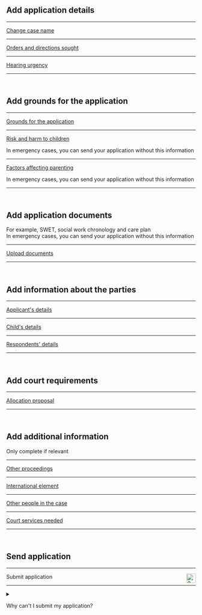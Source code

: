 <div class='width-50'>

<br/>

## Add application details

<hr class='govuk-!-margin-top-3 govuk-!-margin-bottom-2'/>

<a href='/case/PUBLICLAW/CARE_SUPERVISION_EPO/${[CASE_REFERENCE]}/trigger/changeCaseName'>Change case name</a>

<hr class='govuk-!-margin-top-3 govuk-!-margin-bottom-2'/>

<a href='/case/PUBLICLAW/CARE_SUPERVISION_EPO/${[CASE_REFERENCE]}/trigger/ordersNeeded'>Orders and directions sought</a>

<hr class='govuk-!-margin-top-3 govuk-!-margin-bottom-2'/>

<a href='/case/PUBLICLAW/CARE_SUPERVISION_EPO/${[CASE_REFERENCE]}/trigger/hearingNeeded'>Hearing urgency</a>

<hr class='govuk-!-margin-top-3 govuk-!-margin-bottom-2'/>

<br/>

## Add grounds for the application

<hr class='govuk-!-margin-top-3 govuk-!-margin-bottom-2'/>

<a href='/case/PUBLICLAW/CARE_SUPERVISION_EPO/${[CASE_REFERENCE]}/trigger/enterGrounds'>Grounds for the application</a>

<hr class='govuk-!-margin-top-3 govuk-!-margin-bottom-2'/>

<a href='/case/PUBLICLAW/CARE_SUPERVISION_EPO/${[CASE_REFERENCE]}/trigger/enterRiskHarm'>Risk and harm to children</a>

<span class='govuk-hint govuk-!-font-size-14'>In emergency cases, you can send your application without this information</span>

<hr class='govuk-!-margin-top-3 govuk-!-margin-bottom-2'/>

<a href='/case/PUBLICLAW/CARE_SUPERVISION_EPO/${[CASE_REFERENCE]}/trigger/enterParentingFactors'>Factors affecting parenting</a>

<span class='govuk-hint govuk-!-font-size-14'>In emergency cases, you can send your application without this information</span>

<hr class='govuk-!-margin-top-3 govuk-!-margin-bottom-2'/>

<br/>

## Add application documents

<span class='govuk-hint govuk-!-font-size-14'>For example, SWET, social work chronology and care plan<br> In emergency cases, you can send your application without this information </span>

<hr class='govuk-!-margin-top-3 govuk-!-margin-bottom-2'/>

<a href='/case/PUBLICLAW/CARE_SUPERVISION_EPO/${[CASE_REFERENCE]}/trigger/uploadDocuments'>Upload documents</a>

<hr class='govuk-!-margin-top-3 govuk-!-margin-bottom-2'/>

<br/>

## Add information about the parties

<hr class='govuk-!-margin-top-3 govuk-!-margin-bottom-2'/>

<a href='/case/PUBLICLAW/CARE_SUPERVISION_EPO/${[CASE_REFERENCE]}/trigger/TODO'>Applicant's details</a>

<hr class='govuk-!-margin-top-3 govuk-!-margin-bottom-2'/>

<a href='/case/PUBLICLAW/CARE_SUPERVISION_EPO/${[CASE_REFERENCE]}/trigger/enterChildren'>Child's details</a>

<hr class='govuk-!-margin-top-3 govuk-!-margin-bottom-2'/>

<a href='/case/PUBLICLAW/CARE_SUPERVISION_EPO/${[CASE_REFERENCE]}/trigger/enterRespondents'>Respondents' details</a>

<hr class='govuk-!-margin-top-3 govuk-!-margin-bottom-2'/>

<br/>

## Add court requirements

<hr class='govuk-!-margin-top-3 govuk-!-margin-bottom-2'/>

<a href='/case/PUBLICLAW/CARE_SUPERVISION_EPO/${[CASE_REFERENCE]}/trigger/otherProposal'>Allocation proposal</a>

<hr class='govuk-!-margin-top-3 govuk-!-margin-bottom-2'/>

<br/>

## Add additional information

<div class='panel panel-border-wide govuk-!-font-size-16'>Only complete if relevant</div>

<hr class='govuk-!-margin-top-3 govuk-!-margin-bottom-2'/>

<a href='/case/PUBLICLAW/CARE_SUPERVISION_EPO/${[CASE_REFERENCE]}/trigger/otherProceedings'>Other proceedings</a>

<hr class='govuk-!-margin-top-3 govuk-!-margin-bottom-2'/>

<a href='/case/PUBLICLAW/CARE_SUPERVISION_EPO/${[CASE_REFERENCE]}/trigger/enterInternationalElement'>International element</a>

<hr class='govuk-!-margin-top-3 govuk-!-margin-bottom-2'/>

<a href='/case/PUBLICLAW/CARE_SUPERVISION_EPO/${[CASE_REFERENCE]}/trigger/enterOthers'>Other people in the case</a>

<hr class='govuk-!-margin-top-3 govuk-!-margin-bottom-2'/>

<a href='/case/PUBLICLAW/CARE_SUPERVISION_EPO/${[CASE_REFERENCE]}/trigger/attendingHearing'>Court services needed</a>

<hr class='govuk-!-margin-top-3 govuk-!-margin-bottom-2'/>

<br/>

## Send application

<hr class='govuk-!-margin-top-3 govuk-!-margin-bottom-2'/>

<a>Submit application</a><img align='right' height='25px' src='https://fake.images.urlcannot-send-yet.png' title='Cannot send yet'/>

<hr class='govuk-!-margin-top-3 govuk-!-margin-bottom-2'/>

</div>

<details class='govuk-details'>

<summary class='govuk-details__summary'>

<span class='govuk-details__summary-text'>

Why can't I submit my application?

</span>

</summary>

<div class='govuk-details__text'>

Enter a case name in the <a href='/case/PUBLICLAW/CARE_SUPERVISION_EPO/${[CASE_REFERENCE]}/trigger/changeCaseName'>Change case name</a>

Add the orders and directions sought in the <a href='/case/PUBLICLAW/CARE_SUPERVISION_EPO/${[CASE_REFERENCE]}/trigger/ordersNeeded'>Orders and directions sought</a>

Add the hearing urgency details in the <a href='/case/PUBLICLAW/CARE_SUPERVISION_EPO/${[CASE_REFERENCE]}/trigger/hearingNeeded'>Hearing urgency</a>

Add the grounds for the application in the <a href='/case/PUBLICLAW/CARE_SUPERVISION_EPO/${[CASE_REFERENCE]}/trigger/enterGrounds'>Grounds for the application</a>

Add applicant's details in the <a href='/case/PUBLICLAW/CARE_SUPERVISION_EPO/${[CASE_REFERENCE]}/trigger/TODO'>Applicant's details</a>

Add the child's details in the <a href='/case/PUBLICLAW/CARE_SUPERVISION_EPO/${[CASE_REFERENCE]}/trigger/enterChildren'>Child's details</a>

Add the respondents' details in the <a href='/case/PUBLICLAW/CARE_SUPERVISION_EPO/${[CASE_REFERENCE]}/trigger/enterRespondents'>Respondents' details</a>

Add the allocation proposal in the <a href='/case/PUBLICLAW/CARE_SUPERVISION_EPO/${[CASE_REFERENCE]}/trigger/otherProposal'>Allocation proposal</a>

</div>

</details>
